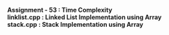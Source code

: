 <b>Assignment - 53  :  Time Complexity</b><br>
<b>linklist.cpp   :  Linked List Implementation using Array</b><br>
<b>stack.cpp        :  Stack Implementation using Array</b><br>

